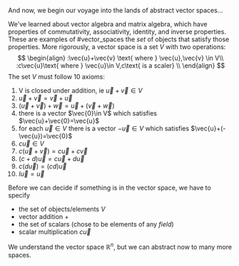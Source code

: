 And now, we begin our voyage into the lands of abstract vector spaces...

We've learned about vector algebra and matrix algebra, which have properties of commutativity, associativity, identity, and inverse properties. These are examples of #vector_spaces the *set* of objects that satisfy those properties.  More rigorously, a vector space is a set $V$ with two operations:
$$
\begin{align}
:\vec{u}+\vec{v} \text{ where } \vec{u},\vec{v} \in V\\
:c\vec{u}\text{ where } \vec{u}\in V,c\text{ is a scaler} \\
\end{align}
$$
The set $V$ must follow 10 axioms:
1) V is closed under addition, ie $\vec{u}+\vec{v} \in V$
2) $\vec{u}+\vec{v}=\vec{v}+\vec{u}$
3) $(\vec{u}+\vec{v})+\vec{w}=\vec{u}+(\vec{v}+\vec{w})$
4) there is a vector $\vec{0}\in V$ which satisfies $\vec{u}+\vec{0}=\vec{u}$
5) for each $\vec{u} \in V$ there is a vector $-\vec{u} \in V$ which satisfies $\vec{u}+(-\vec{u})=\vec{0}$
6) $c\vec{u} \in V$
7) $c(\vec{u}+\vec{v})=c\vec{u}+c\vec{v}$
8) $(c+d) \vec{u}=c\vec{u}+d\vec{u}$
9) $c(d \vec{u})=(cd) \vec{u}$
10) $I \vec{u}=\vec{u}$

Before we can decide if something is in the vector space, we have to specify
* the set of objects/elements $V$
* vector addition +
* the set of scalars (chose to be elements of any *field*)
* scalar multiplication $c\vec{u}$

We understand the vector space $\mathbb{R}^{n}$, but we can abstract now to many more spaces. 

